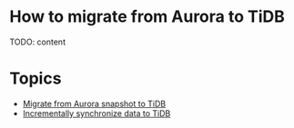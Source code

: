 # How to migrate from Aurora to TiDB

TODO: content

# Topics
- [Migrate from Aurora snapshot to TiDB]()
- [Incrementally synchronize data to TiDB]()



